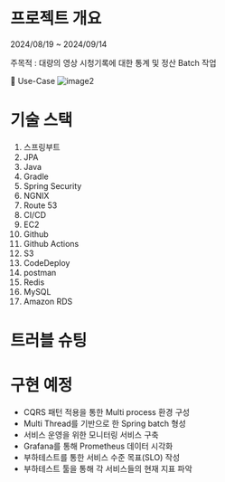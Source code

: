 

# 프로젝트 개요
2024/08/19 ~ 2024/09/14

주목적 : 대량의 영상 시청기록에 대한 통계 및 정산 Batch 작업

🧡 Use-Case
![image2](https://github.com/user-attachments/assets/e7554924-9f64-44fe-8c32-c290789269ef)

# 기술 스택

1. 스프링부트
2. JPA
3. Java
4. Gradle
5. Spring Security
6. NGNIX
7. Route 53
8. CI/CD
9. EC2
10. Github
11. Github Actions
12. S3
13. CodeDeploy
14. postman
15. Redis
16. MySQL
17. Amazon RDS
# 트러블 슈팅

# 구현 예정
- CQRS 패턴 적용을 통한 Multi process 환경 구성
- Multi Thread를 기반으로 한 Spring batch 형성
- 서비스 운영을 위한 모니터링 서비스 구축
- Grafana를 통해 Prometheus 데이터 시각화
- 부하테스트를 통한 서비스 수준 목표(SLO) 작성
- 부하테스트 툴을 통해 각 서비스들의 현재 지표 파악
